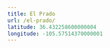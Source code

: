 ```yaml
---
title: El Prado
url: /el-prado/
latitude: 36.432258600000004
longitude: -105.57514370000001
---
```

